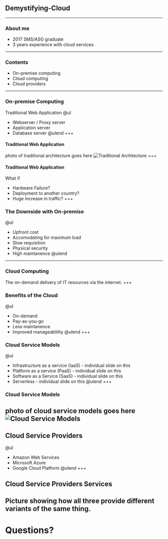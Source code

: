 [comment]: <> (https://gitpitch.com/willstobo/gitpitch-talks/master?p=demystifying-cloud)
## Demystifying-Cloud
---
### About me
- 2017 SMS/ASG graduate
- 3 years experience with cloud services
---
### Contents
- On-premise computing
- Cloud computing
- Cloud providers
---
### On-premise Computing
Traditional Web Application 
@ul
- Webserver / Proxy server
- Application server
- Database server
@ulend
+++
#### Traditional Web Application
photo of traditional architecture goes here
![Traditional Architecture](demystifying-cloud/Infra-Bot.png)
+++
#### Traditional Web Application
What if
- Hardware Failure?
- Deployment to another country?
- Huge increase in traffic?
+++
### The Downside with On-premise
@ul
- Upfront cost
- Accomodating for maximum load
- Slow requisition
- Physical security
- High maintanence
@ulend
---
### Cloud Computing
The on-demand delivery of IT resources via the internet.
+++
### Benefits of the Cloud
@ul
- On-demand
- Pay-as-you-go
- Less maintanence
- Improved manageablility
@ulend
+++
### Cloud Service Models
@ul
- Infrastructure as a service (IaaS) - individual slide on this
- Platform as a service (PaaS) - individual slide on this
- Software as a Service (SaaS) - individual slide on this
- Serverless  - individual slide on this
@ulend
+++
### Cloud Service Models
photo of cloud service models goes here
![Cloud Service Models](demystifying-cloud/Infra-Bot.png)
---
## Cloud Service Providers
@ul
- Amazon Web Services
- Microsoft Azure
- Google Cloud Platform
@ulend
+++
## Cloud Service Providers Services
Picture showing how all three provide different variants of the same thing.
---
# Questions?

